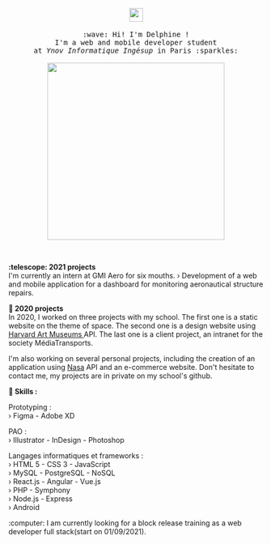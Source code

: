 <p align="center">
  <img src="https://user-images.githubusercontent.com/5679180/79618120-0daffb80-80be-11ea-819e-d2b0fa904d07.gif" width="27px">
  <br><br>
  <samp>
    :wave: Hi! I'm Delphine ! 
    <br>I'm a web and mobile developer student
    <br>at <em>Ynov Informatique Ingésup</em> in Paris :sparkles:<br><br>
    <img src="https://www.okvoyage.com/images/article/333-15-plus-belles-photos-aurore-boreale/aurore-boreale-09.jpg" width="350px" align="center">
  </samp>
</p>

<br>

<p>
  <b>:telescope: 2021 projects</b><br>
  I'm currently an intern at GMI Aero for six mouths. 
  › Development of a web and mobile application for a dashboard for monitoring aeronautical structure repairs.

  <b>:telescope: 2020 projects</b><br>
  In 2020, I worked on three projects with my school. The first one is a static website on the theme of space. The second one is a design website using <a href="https://github.com/harvardartmuseums">Harvard Art Museums </a> API. The last one is a client project, an intranet for the society MédiaTransports.<br>

  I'm also working on several personal projects, including the creation of an application using <a href="https://www.nasa.gov/">Nasa</a> API and an e-commerce website. Don't hesitate to contact me, my projects are in private on my school's github.<br>
</p>

<p>
  <b>🚀 Skills :</b><br>

  Prototyping :<br>
  › Figma - Adobe XD<br>

  PAO :<br>
  › Illustrator - InDesign - Photoshop<br>

  Langages informatiques et frameworks :<br>
  › HTML 5 - CSS 3 - JavaScript<br>
  › MySQL - PostgreSQL - NoSQL<br>
  › React.js - Angular - Vue.js<br>
  › PHP - Symphony<br>
  › Node.js - Express<br>
  › Android<br>
</p>

<p>:computer: I am currently looking for a block release training as a web developer full stack(start on 01/09/2021).</p>
